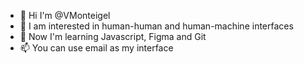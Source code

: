 - 🖖 Hi I'm @VMonteigel
- 👀 I am interested in human-human and human-machine interfaces
- 🌱 Now I'm learning Javascript, Figma and Git
- 📫 You can use email as my interface
  
<!---
VMonteigel/VMonteigel is a ✨ special ✨ repository because its `README.md` (this file) appears on your GitHub profile.
You can click the Preview link to take a look at your changes.
--->
